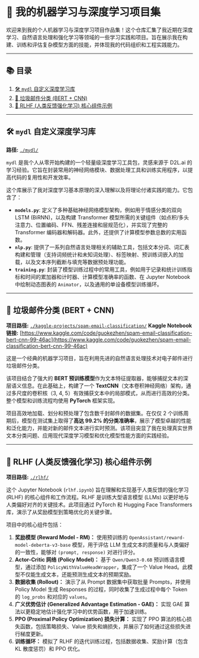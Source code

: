 
# 🚀 我的机器学习与深度学习项目集

欢迎来到我的个人机器学习与深度学习项目作品集！这个仓库汇集了我近期在深度学习、自然语言处理和强化学习等领域的一些学习实践和项目。旨在展示我在构建、训练和评估复杂模型方面的技能，并体现我的代码组织和工程实践能力。

---

## 📚 目录

1.  [🛠️ `mydl` 自定义深度学习库](#-mydl-自定义深度学习库)
2.  [📧 垃圾邮件分类 (BERT + CNN)](#-垃圾邮件分类-bert--cnn)
3.  [🧠 RLHF (人类反馈强化学习) 核心组件示例](#-rlhf-人类反馈强化学习-核心组件示例)


---

## 🛠️ `mydl` 自定义深度学习库

**路径:** [`./mydl/`](./mydl/)

`mydl` 是我个人从零开始构建的一个轻量级深度学习工具包，灵感来源于 D2L.ai 的学习经验。它旨在封装常用的神经网络模块、数据处理工具和训练实用程序，以提高代码的复用性和开发效率。

这个库展示了我对深度学习基本原理的深入理解以及将理论付诸实践的能力。它包含了：

*   **`models.py`**: 定义了多种基础神经网络模型架构，例如用于情感分类的双向 LSTM (BiRNN)，以及构建 Transformer 模型所需的关键组件（如点积/多头注意力、位置编码、FFN、残差连接和层规范化），并实现了完整的 Transformer 编码器和解码器。此外，还提供了计算模型参数总数的实用函数。
*   **`nlp.py`**: 提供了一系列自然语言处理相关的辅助工具，包括文本分词、词汇表构建和管理（支持词频统计和未知词处理）、标签映射、预训练词嵌入的加载，以及文本序列截断与填充等数据预处理功能。
*   **`training.py`**: 封装了模型训练过程中的常用工具，例如用于记录和统计训练指标和时间的累加器和计时器、计算模型准确率的函数、在 Jupyter Notebook 中绘制动态图表的 `Animator`，以及通用的单设备模型训练循环。

---

## 📧 垃圾邮件分类 (BERT + CNN)

**项目路径:** [`./kaggle-projects/spam-email-classification/`](./kaggle-projects/spam-email-classification/)
**Kaggle Notebook 链接:** [https://www.kaggle.com/code/guokezhen/spam-email-classification-bert-cnn-99-46ac](https://www.kaggle.com/code/guokezhen/spam-email-classification-bert-cnn-99-46ac)

这是一个经典的机器学习项目，旨在利用先进的自然语言处理技术对电子邮件进行垃圾邮件分类。

该项目结合了强大的 **BERT 预训练模型**作为文本特征提取器，能够捕捉文本的深层语义信息。在此基础上，构建了一个 **TextCNN**（文本卷积神经网络）架构，通过多尺度的卷积核（3, 4, 5）有效捕获文本中的局部模式，从而进行高效的分类。整个模型和训练流程均使用 **PyTorch** 框架实现。

项目高效地加载、划分和预处理了包含数千封邮件的数据集。在仅仅 2 个训练周期后，模型在测试集上取得了**高达 99.2% 的分类准确率**，展示了模型卓越的性能和泛化能力，并能对新的邮件文本进行实时预测。该项目突显了我在处理真实世界文本分类问题、应用现代深度学习模型和优化模型性能方面的实践经验。

---

## 🧠 RLHF (人类反馈强化学习) 核心组件示例

**项目路径:** [`./rlhf/`](./rlhf/)

这个 Jupyter Notebook (`rlhf.ipynb`) 旨在理解和实现基于人类反馈的强化学习 (RLHF) 的核心组件和工作流程。RLHF 是训练大型语言模型 (LLMs) 以更好地与人类偏好对齐的关键技术。此项目通过 PyTorch 和 Hugging Face Transformers 库，演示了从奖励模型到策略优化的关键步骤。

项目中的核心组件包括：

1.  **奖励模型 (Reward Model - RM)：** 使用预训练的 `OpenAssistant/reward-model-deberta-v3-base` 模型，用于评估 LLM 生成文本的质量和与人类偏好的一致性，能够对 `(prompt, response)` 对进行评分。
2.  **Actor-Critic 网络 (Policy Model)：** 基于 `Qwen/Qwen3-0.6B` 预训练语言模型，通过添加 `PolicyWithValueHeadWrapper`，集成了一个 Value Head。此模型不仅能生成文本，还能预测生成文本的预期奖励。
3.  **数据收集 (Rollout)：** 演示了从 Prompt 数据集中获取批量 Prompts，并使用 Policy Model 生成 Responses 的过程，同时收集了生成过程中每个 Token 的 `log_probs` 和对应的 `values`。
4.  **广义优势估计 (Generalized Advantage Estimation - GAE)：** 实现 GAE 算法以更稳定地估计强化学习中的优势函数，用于加速训练。
5.  **PPO (Proximal Policy Optimization) 损失计算：** 实现了 PPO 算法的核心损失函数，包括策略损失、Value 损失和熵损失，并展示了如何通过这些损失进行梯度更新。
6.  **训练循环：** 模拟了 RLHF 的迭代训练过程，包括数据收集、奖励计算（包含 KL 散度惩罚）和 PPO 优化。




